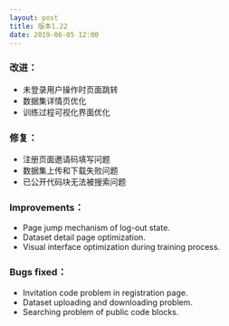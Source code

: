 ```yaml
---
layout: post
title: 版本1.22
date: 2019-06-05 12:00
---
```

### 改进：
- 未登录用户操作时页面跳转
- 数据集详情页优化
- 训练过程可视化界面优化

### 修复：
- 注册页面邀请码填写问题
- 数据集上传和下载失败问题
- 已公开代码块无法被搜索问题

### Improvements：
- Page jump mechanism of log-out state.
- Dataset detail page optimization.
- Visual interface optimization during training process.

### Bugs fixed：
- Invitation code problem in registration page.
- Dataset uploading and downloading problem.
- Searching problem of public code blocks.

